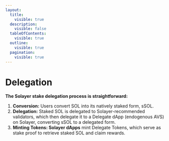 ```yaml
---
layout:
  title:
    visible: true
  description:
    visible: false
  tableOfContents:
    visible: true
  outline:
    visible: true
  pagination:
    visible: true
---
```


# Delegation

**The Solayer stake delegation process is straightforward:**

1. **Conversion:** Users convert SOL into its natively staked form, sSOL.
2. **Delegation:** Staked SOL is delegated to Solayer-recommended validators, which then delegate it to a Delegate dApp (endogenous AVS) on Solayer, converting sSOL to a delegated form.
3. **Minting Tokens: Solayer dApps** mint Delegate Tokens, which serve as stake proof to retrieve staked SOL and claim rewards.

<figure><img src="../../.gitbook/assets/image (27).png" alt=""><figcaption></figcaption></figure>
